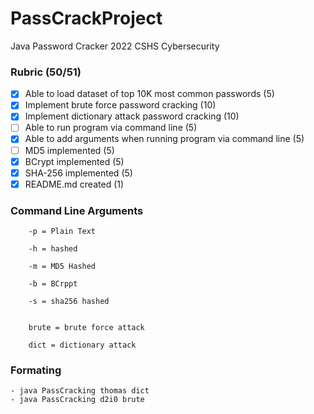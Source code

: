 # PassCrackProject
Java Password Cracker
2022 CSHS Cybersecurity

### Rubric (50/51)

- [x] Able to load dataset of top 10K most common passwords (5)
- [x] Implement brute force password cracking (10)
- [x] Implement dictionary attack password cracking (10)
- [ ] Able to run program via command line (5)
- [x] Able to add arguments when running program via command line (5)
- [ ] MD5 implemented (5)
- [x] BCrypt implemented (5)
- [x] SHA-256 implemented (5)
- [x] README.md created (1)

### Command Line Arguments

        -p = Plain Text
        
        -h = hashed

        -m = MD5 Hashed
     
        -b = BCrppt
        
        -s = sha256 hashed


        brute = brute force attack

        dict = dictionary attack
        
  



### Formating

    - java PassCracking thomas dict 
    - java PassCracking d2i0 brute


